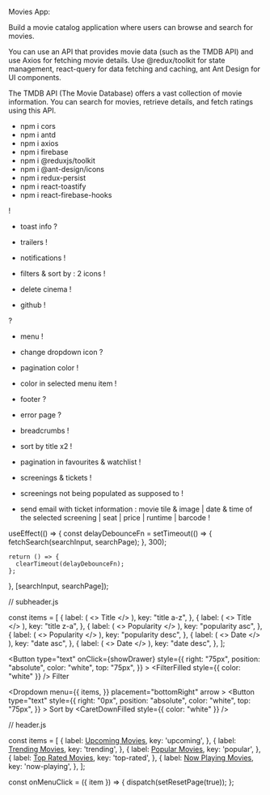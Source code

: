 Movies App:



Build a movie catalog application where users can browse and search for movies.

You can use an API that provides movie data (such as the TMDB API) and use Axios for fetching movie details.
Use @redux/toolkit for state management, react-query for data fetching and caching, ant Ant Design for UI components.

The TMDB API (The Movie Database) offers a vast collection of movie information.
You can search for movies, retrieve details, and fetch ratings using this API.


- npm i cors
- npm i antd
- npm i axios
- npm i firebase
- npm i @reduxjs/toolkit
- npm i @ant-design/icons
- npm i redux-persist
- npm i react-toastify
- npm i react-firebase-hooks



!

- toast info ?
  
- trailers !
  
- notifications !
  
- filters & sort by : 2 icons !
  
- delete cinema !
  
- github !


?
 
- menu !
  
- change dropdown icon ?

- pagination color !
  
- color in selected menu item !

- footer ?
- error page ?
  
- breadcrumbs !
  
- sort by title x2 !
  
- pagination in favourites & watchlist !

- screenings & tickets !
- screenings not being populated as supposed to !
- send email with ticket information : movie tile & image | date & time of the selected screening | seat | price | runtime | barcode !



useEffect(() => {
    const delayDebounceFn = setTimeout(() => {
      fetchSearch(searchInput, searchPage);
    }, 300);

    return () => {
      clearTimeout(delayDebounceFn);
    };
}, [searchInput, searchPage]);


// subheader.js

const items = [
    {
      label: (
        <>
          Title <SortAscendingOutlined />
        </>
      ),
      key: "title a-z",
    },
    {
      label: (
        <>
          Title <SortDescendingOutlined />
        </>
      ),      key: "title z-a",
    },
    {
      label: (
        <>
          Popularity <SortAscendingOutlined />
        </>
      ),      key: "popularity asc",
    },
    {
      label: (
        <>
          Popularity <SortDescendingOutlined />
        </>
      ),      key: "popularity desc",
    },
    {
      label: (
        <>
          Date <SortAscendingOutlined />
        </>
      ),      key: "date asc",
    },
    {
      label: (
        <>
          Date <SortDescendingOutlined />
        </>
      ),      key: "date desc",
    },
  ];

   <Button
          type="text"
          onClick={showDrawer}
          style={{
            right: "75px",
            position: "absolute",
            color: "white",
            top: "75px",
          }}
        >
          <FilterFilled style={{ color: "white" }} /> Filter
   </Button>

  <Dropdown
          menu={{
            items,
          }}
          placement="bottomRight"
          arrow
        >
          <Button
            type="text"
            style={{
              right: "0px",
              position: "absolute",
              color: "white",
              top: "75px",
            }}
          >
            Sort by <CaretDownFilled style={{ color: "white" }} />
          </Button>
  </Dropdown>


// header.js

const items = [
    {
      label: <a href="/upcoming">Upcoming Movies</a>,
      key: 'upcoming',
    },
    {
      label: <a href="/trending">Trending Movies</a>,
      key: 'trending',
    },
    {
      label: <a href="/popular">Popular Movies</a>,
      key: 'popular',
    },
    {
      label: <a href="/top-rated">Top Rated Movies</a>,
      key: 'top-rated',
    },
    {
      label: <a href="/now-playing">Now Playing Movies</a>,
      key: 'now-playing',
    },
  ];

   const onMenuClick = ({ item }) => {
    dispatch(setResetPage(true));
  };
